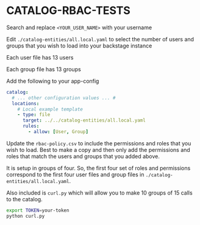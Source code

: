 # CATALOG-RBAC-TESTS

Search and replace `<YOUR_USER_NAME>` with your username

Edit `./catalog-entities/all.local.yaml` to select the number of users and groups that you wish to load into your backstage instance

Each user file has 13 users

Each group file has 13 groups

Add the following to your app-config

```YAML
catalog:
  # ... other configuration values ... #
  locations:
    # Local example template
    - type: file
      target: ../../catalog-entities/all.local.yaml
      rules:
        - allow: [User, Group]
```

Update the `rbac-policy.csv` to include the permissions and roles that you wish to load. Best to make a copy and then only add the permissions and roles that match the users and groups that you added above.

It is setup in groups of four. So, the first four set of roles and permissions correspond to the first four user files and group files in `./catalog-entities/all.local.yaml`.

Also included is `curl.py` which will allow you to make 10 groups of 15 calls to the catalog.

```bash
export TOKEN=your-token
python curl.py
```
